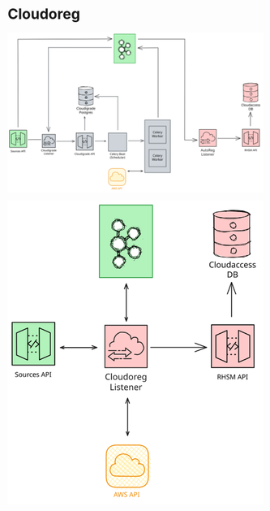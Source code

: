 # Cloudoreg

![Existing architecture](assets/existing_architecture.svg?raw=true "Existing architecture")


![Existing architecture](assets/proposed_architecture.svg?raw=true "Proposed architecture")

